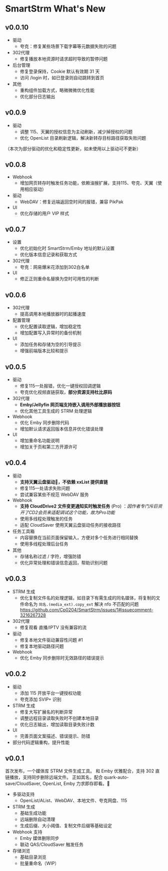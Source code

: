 # SmartStrm What's New

## v0.0.10

- 驱动
  - 夸克：修复某些场景下载字幕等元数据失败的问题
- 302代理
  - 修复播放本地资源时请求超时导致的暂停问题
- 后台管理
  - 修复登录保持，Cookie 默认有效期 31 天
  - 访问 /login 时，如已登录则自动跳转到首页
- 其他
  - 重构组件加载方式，略微微微优化性能
  - 优化部分日志输出

## v0.0.9

- 驱动
  - 调整 115、天翼的授权信息为主动刷新，减少掉授权的问题
  - 优化 OpenList 目录刷新逻辑，解决新转存目标路径获取失败问题

（本次为部分驱动的优化和稳定性更新，如未使用以上驱动可不更新）

## v0.0.8

- Webhook
  - 增加网页转存时触发任务功能，依赖油猴扩展，支持115、夸克、天翼（使用相应驱动）
- 驱动
  - WebDAV：修复远端返回空时间的报错，兼容 PikPak
- UI
  - 优化存储的用户 VIP 样式

## v0.0.7

- 设置
  - 优化初始化时 SmartStrm/Emby 地址的默认设置
  - 优化版本信息记录和获取方式
- 302代理
  - 夸克：网易爆米花添加到302白名单
- UI
  - 修正正则重命名替换为空时可用性的判断

## v0.0.6

- 302代理
  - 提高调用本地播放器时的起播速度
- 配置管理
  - 优化配置读取逻辑，增加稳定性
  - 增加配置写入异常时的备份机制
- UI
  - 添加任务和存储为空的引导提示
  - 增强前端版本比较和提示

## v0.0.5

- 驱动
  - 修复115一处报错，优化一键授权回调逻辑
  - 夸克优化视频直链获取，**部分资源支持杜比原码**
- 302代理
  - **Emby/Jellyfin 网页端支持嵌入调用外部播放器按钮**
  - 优化其他工具生成的 STRM 处理逻辑
- Webhook
  - 优化 Emby 同步删除代码
  - 增加默认请求返回版本信息并优化错误处理
- UI
  - 增加重命名功能说明
  - 增加关于页和第三方开源许可

## v0.0.4

- 驱动
  - **支持天翼云盘驱动🎉，不依赖 xxList 提供直链**
  - 修复115一处请求失败问题
  - 尝试兼容某些不规范 WebDAV 服务
- Webhook
  - **支持 CloudDrive2 文件变更通知实时触发任务** (Pro) ：*因作者专门斥巨资开了CD2会员来适配调试这个功能，故为Pro功能*
  - 使用多线程处理触发的任务
  - 适配 CloudSaver 使用天翼云盘驱动任务的接收路径
- 任务工具箱
  - 内容替换在当前页面保留输入，方便对多个任务进行相同替换
  - 使用多线程处理后台任务
- 其他
  - 存储名称过滤 / 字符，增强防错
  - 优化异常处理和错误信息返回，帮助识别问题

## v0.0.3

- STRM 生成
  - 优化复制文件名的处理逻辑，如目录下有需生成的同名媒体，将复制的文件命名为 `同名.(media_ext).copy_ext`  解决 nfo 不匹配的问题 https://github.com/Cp0204/SmartStrm/issues/1#issuecomment-3216267328
- 302代理
  - 修复观看 直播/IPTV 没有兼容的流
- 驱动
  - 修复本地文件驱动兼容性问题 #1
  - 修复本地驱动路径问题
- Webhook
  - 优化 Emby 同步删除时无效路径的错误提示

## v0.0.2

- 驱动
  - 添加 115 开放平台一键授权功能
  - 夸克添加 SVIP+ 识别
- STRM 生成
  - 修复大写扩展名的判断异常
  - 调整远程目录读取失败时不创建本地目录
  - 优化日志输出，增加读取目录失败计数
- UI
  - 完善页面文案描述、错误提示、防错
- 部分代码逻辑重构，提升性能

## v0.0.1

首次发布，一个媒体库 STRM 文件生成工具。 和 Emby 优雅配合，支持 302 直链播放，支持同步删除远端文件。 正如其名，配合 quark-auto-save/CloudSaver, OpenList, Emby 力求即存即看。🥳

* 多驱动支持
  * OpenList/AList、WebDAV、本地文件、夸克网盘、115
* STRM 生成
  * 基础生成功能
  * 远端删除自动清理
  * 生成后缀、大小阈值、复制文件后缀等基础设定
* Webhook 支持
  * Emby 媒体删除同步
  * 联动 QAS/CloudSaver 触发任务
* 存储浏览
  * 基础目录浏览
  * 批量重命名（WIP）
